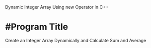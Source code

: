 Dynamic Integer Array Using new Operator in C++

#Program Title
==============
Create an Integer Array Dynamically and Calculate Sum and Average
